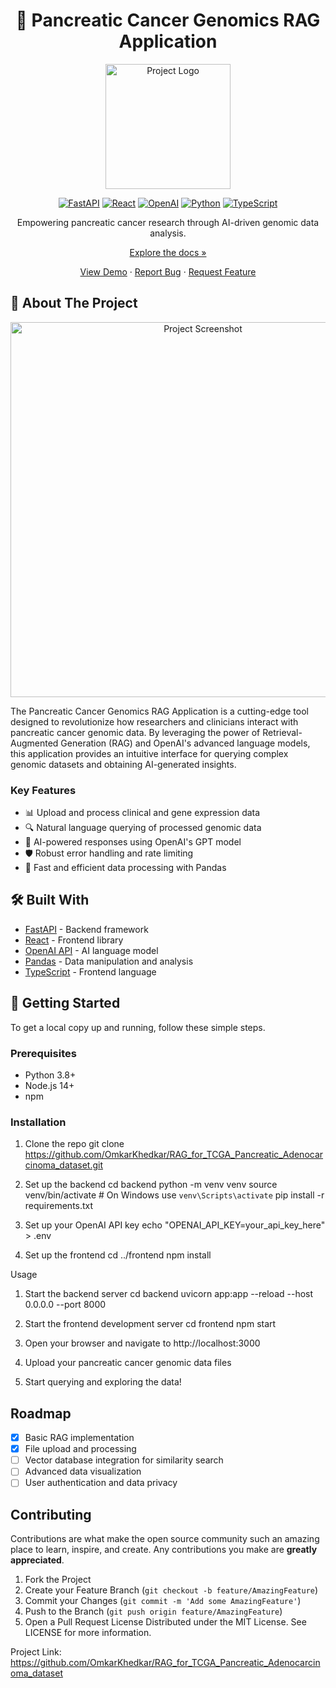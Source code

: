 <div align="center">

# 🧬 Pancreatic Cancer Genomics RAG Application

<img src="https://your-image-url-here.com/project-logo.png" alt="Project Logo" width="200"/>

[![FastAPI](https://img.shields.io/badge/FastAPI-005571?style=for-the-badge&logo=fastapi)](https://fastapi.tiangolo.com/)
[![React](https://img.shields.io/badge/React-20232A?style=for-the-badge&logo=react&logoColor=61DAFB)](https://reactjs.org/)
[![OpenAI](https://img.shields.io/badge/OpenAI-412991?style=for-the-badge&logo=openai&logoColor=white)](https://openai.com/)
[![Python](https://img.shields.io/badge/Python-3776AB?style=for-the-badge&logo=python&logoColor=white)](https://www.python.org/)
[![TypeScript](https://img.shields.io/badge/TypeScript-007ACC?style=for-the-badge&logo=typescript&logoColor=white)](https://www.typescriptlang.org/)

Empowering pancreatic cancer research through AI-driven genomic data analysis.

[Explore the docs »](https://github.com/yourusername/pancreatic-cancer-genomics-rag)

[View Demo](https://your-demo-link.com) · [Report Bug](https://github.com/OmkarKhedkar/RAG_for_TCGA_Pancreatic_Adenocarcinoma_dataset/issues) · [Request Feature](https://github.com/OmkarKhedkar/RAG_for_TCGA_Pancreatic_Adenocarcinoma_dataset/issues)

</div>

## 🌟 About The Project

<p align="center">
  <img src="https://your-image-url-here.com/project-screenshot.png" alt="Project Screenshot" width="600"/>
</p>

The Pancreatic Cancer Genomics RAG Application is a cutting-edge tool designed to revolutionize how researchers and clinicians interact with pancreatic cancer genomic data. By leveraging the power of Retrieval-Augmented Generation (RAG) and OpenAI's advanced language models, this application provides an intuitive interface for querying complex genomic datasets and obtaining AI-generated insights.

### Key Features

- 📊 Upload and process clinical and gene expression data
- 🔍 Natural language querying of processed genomic data
- 🧠 AI-powered responses using OpenAI's GPT model
- 🛡️ Robust error handling and rate limiting
- 🚀 Fast and efficient data processing with Pandas

## 🛠️ Built With

* [FastAPI](https://fastapi.tiangolo.com/) - Backend framework
* [React](https://reactjs.org/) - Frontend library
* [OpenAI API](https://openai.com/api/) - AI language model
* [Pandas](https://pandas.pydata.org/) - Data manipulation and analysis
* [TypeScript](https://www.typescriptlang.org/) - Frontend language

## 🚀 Getting Started

To get a local copy up and running, follow these simple steps.

### Prerequisites

* Python 3.8+
* Node.js 14+
* npm

### Installation

1. Clone the repo
   git clone https://github.com/OmkarKhedkar/RAG_for_TCGA_Pancreatic_Adenocarcinoma_dataset.git
2. Set up the backend
  cd backend
python -m venv venv
  source venv/bin/activate  # On Windows use `venv\Scripts\activate`
  pip install -r requirements.txt

3. Set up your OpenAI API key
  echo "OPENAI_API_KEY=your_api_key_here" > .env

4. Set up the frontend
  cd ../frontend
  npm install


Usage

1. Start the backend server
  cd backend
  uvicorn app:app --reload --host 0.0.0.0 --port 8000

2. Start the frontend development server
  cd frontend
  npm start

3. Open your browser and navigate to http://localhost:3000
4. Upload your pancreatic cancer genomic data files
5. Start querying and exploring the data!

## Roadmap

- [x] Basic RAG implementation
- [x] File upload and processing
- [ ] Vector database integration for similarity search
- [ ] Advanced data visualization
- [ ] User authentication and data privacy

## Contributing

Contributions are what make the open source community such an amazing place to learn, inspire, and create. Any contributions you make are **greatly appreciated**.

1. Fork the Project
2. Create your Feature Branch (`git checkout -b feature/AmazingFeature`)
3. Commit your Changes (`git commit -m 'Add some AmazingFeature'`)
4. Push to the Branch (`git push origin feature/AmazingFeature`)
5. Open a Pull Request
License
Distributed under the MIT License. See LICENSE for more information.

Project Link: https://github.com/OmkarKhedkar/RAG_for_TCGA_Pancreatic_Adenocarcinoma_dataset

